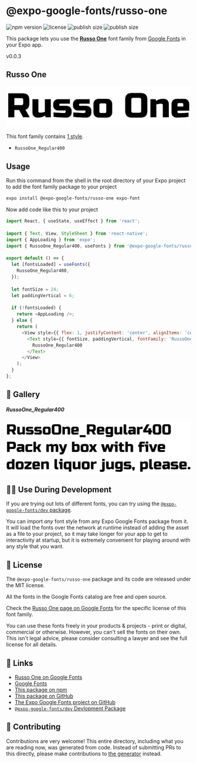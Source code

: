 # @expo-google-fonts/russo-one

![npm version](https://flat.badgen.net/npm/v/@expo-google-fonts/russo-one)
![license](https://flat.badgen.net/github/license/expo/google-fonts)
![publish size](https://flat.badgen.net/packagephobia/install/@expo-google-fonts/russo-one)
![publish size](https://flat.badgen.net/packagephobia/publish/@expo-google-fonts/russo-one)

This package lets you use the [**Russo One**](https://fonts.google.com/specimen/Russo+One) font family from [Google Fonts](https://fonts.google.com/) in your Expo app.

v0.0.3

## Russo One

![Russo One](./font-family.png)

This font family contains [1 style](#-gallery).

- `RussoOne_Regular400`

## Usage

Run this command from the shell in the root directory of your Expo project to add the font family package to your project
```sh
expo install @expo-google-fonts/russo-one expo-font
```

Now add code like this to your project
```js
import React, { useState, useEffect } from 'react';

import { Text, View, StyleSheet } from 'react-native';
import { AppLoading } from 'expo';
import { RussoOne_Regular400, useFonts } from '@expo-google-fonts/russo-one';

export default () => {
  let [fontsLoaded] = useFonts({
    RussoOne_Regular400,
  });

  let fontSize = 24;
  let paddingVertical = 6;

  if (!fontsLoaded) {
    return <AppLoading />;
  } else {
    return (
      <View style={{ flex: 1, justifyContent: 'center', alignItems: 'center' }}>
        <Text style={{ fontSize, paddingVertical, fontFamily: 'RussoOne_Regular400' }}>
          RussoOne_Regular400
        </Text>
      </View>
    );
  }
};

```

## 🔡 Gallery

##### RussoOne_Regular400
![RussoOne_Regular400](./42938246c94ba396145f46606ca60fd6409d6626953609dbd587a50757963337.ttf.png)


## 👩‍💻 Use During Development

If you are trying out lots of different fonts, you can try using the [`@expo-google-fonts/dev` package](https://github.com/expo/google-fonts/tree/master/font-packages/dev#readme).

You can import *any* font style from any Expo Google Fonts package from it. It will load the fonts
over the network at runtime instead of adding the asset as a file to your project, so it may take longer
for your app to get to interactivity at startup, but it is extremely convenient
for playing around with any style that you want.

## 📖 License

The `@expo-google-fonts/russo-one` package and its code are released under the MIT license.

All the fonts in the Google Fonts catalog are free and open source.

Check the [Russo One page on Google Fonts](https://fonts.google.com/specimen/Russo+One) for the specific license of this font family.

You can use these fonts freely in your products & projects - print or digital, commercial or otherwise. However, you can't sell the fonts on their own. This isn't legal advice, please consider consulting a lawyer and see the full license for all details.

## 🔗 Links

- [Russo One on Google Fonts](https://fonts.google.com/specimen/Russo+One)
- [Google Fonts](https://fonts.google.com/)
- [This package on npm](https://www.npmjs.com/package/@expo-google-fonts/russo-one)
- [This package on GitHub](https://github.com/expo/google-fonts/tree/master/font-packages/russo-one)
- [The Expo Google Fonts project on GitHub](https://github.com/expo/google-fonts)
- [`@expo-google-fonts/dev` Devlopment Package](https://github.com/expo/google-fonts/tree/master/font-packages/dev)


## 🤝 Contributing

Contributions are very welcome! This entire directory, including what you are reading now, was generated from code. Instead of submitting PRs to this directly, please make contributions to [the generator](https://github.com/expo/google-fonts/tree/master/packages/generator) instead.

